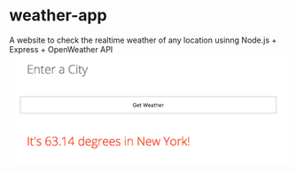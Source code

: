 # weather-app
A website to check the realtime weather of any location usinng Node.js + Express + OpenWeather API
![Alt text](/test.png?raw=true "Title")
